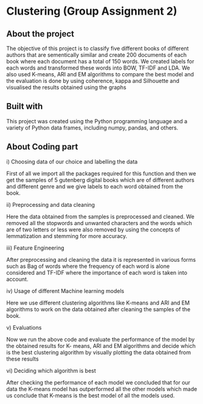 # Clustering (Group Assignment 2)
## About the project
The objective of this project is to classify five different books of different authors that are sementically similar and create 200 documents of each book where each document has a total of 150 words. We created labels for each words and transformed these words into BOW, TF-IDF and LDA. We also used K-means, ARI and EM algorithms to compare the best model and the evaluation is done by using coherence, kappa and Silhouette and visualised the results obtained using the graphs
## Built with
This project was created using the Python programming language and a variety of Python data frames, including numpy, pandas, and others.
##  About Coding part
i) Choosing data of our choice and labelling the data

  First of all we import all the packages required for this function and then we get the samples of 5 gutenberg digital books which are of different authors and different genre and we give labels to each word obtained from the book.
  
ii) Preprocessing and data cleaning

 Here the data obtained from the samples is preprocessed and cleaned. We removed all the stopwords and unwanted characters and the words which are of two letters or less were also removed  by using the concepts of lemmatization and stemming for more accuracy.
 
iii) Feature Engineering

After preprocessing and cleaning the data it is represented in various forms such as Bag of words where the frequency of each word is alone considered  and TF-IDF where the importance of each word is taken into account.
  
iv) Usage of different Machine learning models

Here we use different clustering algorithms like K-means and ARI and EM algorithms to work on the data obtained after cleaning the samples of the book.
    
v) Evaluations

Now we run the above code and evaluate the performance of the model by the obtained results for K- means, ARI and EM algorithms and decide which is the best clustering algorithm by visually plotting the data obtained from these results
    
vi) Deciding which algorithm is best

After checking the performance of each model we concluded that for our data the K-means model has outperformed all the other models which made us conclude that K-means is the best model of all the models used.
    



